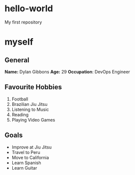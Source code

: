 # hello-world
My first repository

# myself
## General
**Name:**       Dylan Gibbons
**Age:**        29
**Occupation**: DevOps Engineer

## Favourite Hobbies
1. Football
2. Brazilian Jiu Jitsu
3. Listening to Music
4. Reading
5. Playing Video Games

## Goals
- Improve at Jiu Jitsu
- Travel to Peru
- Move to California
- Learn Spanish
- Learn Guitar
